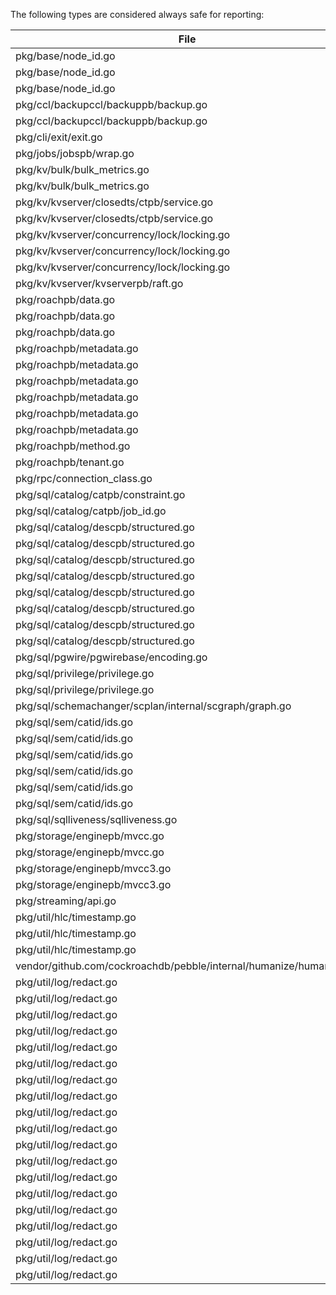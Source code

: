 The following types are considered always safe for reporting:

File | Type
--|--
pkg/base/node_id.go | `*NodeIDContainer`
pkg/base/node_id.go | `*SQLIDContainer`
pkg/base/node_id.go | `*StoreIDContainer`
pkg/ccl/backupccl/backuppb/backup.go | `sz`
pkg/ccl/backupccl/backuppb/backup.go | `timing`
pkg/cli/exit/exit.go | `Code`
pkg/jobs/jobspb/wrap.go | `Type`
pkg/kv/bulk/bulk_metrics.go | `sz`
pkg/kv/bulk/bulk_metrics.go | `timing`
pkg/kv/kvserver/closedts/ctpb/service.go | `LAI`
pkg/kv/kvserver/closedts/ctpb/service.go | `SeqNum`
pkg/kv/kvserver/concurrency/lock/locking.go | `Durability`
pkg/kv/kvserver/concurrency/lock/locking.go | `Strength`
pkg/kv/kvserver/concurrency/lock/locking.go | `WaitPolicy`
pkg/kv/kvserver/kvserverpb/raft.go | `SnapshotRequest_Type`
pkg/roachpb/data.go | `LeaseSequence`
pkg/roachpb/data.go | `ReplicaChangeType`
pkg/roachpb/data.go | `TransactionStatus`
pkg/roachpb/metadata.go | `NodeID`
pkg/roachpb/metadata.go | `RangeGeneration`
pkg/roachpb/metadata.go | `RangeID`
pkg/roachpb/metadata.go | `ReplicaID`
pkg/roachpb/metadata.go | `ReplicaType`
pkg/roachpb/metadata.go | `StoreID`
pkg/roachpb/method.go | `Method`
pkg/roachpb/tenant.go | `TenantID`
pkg/rpc/connection_class.go | `ConnectionClass`
pkg/sql/catalog/catpb/constraint.go | `ForeignKeyAction`
pkg/sql/catalog/catpb/job_id.go | `JobID`
pkg/sql/catalog/descpb/structured.go | `ConstraintType`
pkg/sql/catalog/descpb/structured.go | `ConstraintValidity`
pkg/sql/catalog/descpb/structured.go | `DescriptorMutation_Direction`
pkg/sql/catalog/descpb/structured.go | `DescriptorMutation_State`
pkg/sql/catalog/descpb/structured.go | `DescriptorState`
pkg/sql/catalog/descpb/structured.go | `DescriptorVersion`
pkg/sql/catalog/descpb/structured.go | `IndexDescriptorVersion`
pkg/sql/catalog/descpb/structured.go | `MutationID`
pkg/sql/pgwire/pgwirebase/encoding.go | `FormatCode`
pkg/sql/privilege/privilege.go | `Kind`
pkg/sql/privilege/privilege.go | `ObjectType`
pkg/sql/schemachanger/scplan/internal/scgraph/graph.go | `RuleName`
pkg/sql/sem/catid/ids.go | `ColumnID`
pkg/sql/sem/catid/ids.go | `ConstraintID`
pkg/sql/sem/catid/ids.go | `DescID`
pkg/sql/sem/catid/ids.go | `FamilyID`
pkg/sql/sem/catid/ids.go | `IndexID`
pkg/sql/sem/catid/ids.go | `PGAttributeNum`
pkg/sql/sqlliveness/sqlliveness.go | `SessionID`
pkg/storage/enginepb/mvcc.go | `TxnEpoch`
pkg/storage/enginepb/mvcc.go | `TxnSeq`
pkg/storage/enginepb/mvcc3.go | `*MVCCStats`
pkg/storage/enginepb/mvcc3.go | `MVCCStatsDelta`
pkg/streaming/api.go | `StreamID`
pkg/util/hlc/timestamp.go | `ClockTimestamp`
pkg/util/hlc/timestamp.go | `LegacyTimestamp`
pkg/util/hlc/timestamp.go | `Timestamp`
vendor/github.com/cockroachdb/pebble/internal/humanize/humanize.go | `FormattedString`
pkg/util/log/redact.go | `reflect.TypeOf(123)`
pkg/util/log/redact.go | `reflect.TypeOf(Channel(0))`
pkg/util/log/redact.go | `reflect.TypeOf(complex128(0))`
pkg/util/log/redact.go | `reflect.TypeOf(complex64(0))`
pkg/util/log/redact.go | `reflect.TypeOf(encodingtype.T(0))`
pkg/util/log/redact.go | `reflect.TypeOf(float32(0))`
pkg/util/log/redact.go | `reflect.TypeOf(float64(0))`
pkg/util/log/redact.go | `reflect.TypeOf(int16(0))`
pkg/util/log/redact.go | `reflect.TypeOf(int32(0))`
pkg/util/log/redact.go | `reflect.TypeOf(int64(0))`
pkg/util/log/redact.go | `reflect.TypeOf(int8(0))`
pkg/util/log/redact.go | `reflect.TypeOf(os.Interrupt)`
pkg/util/log/redact.go | `reflect.TypeOf(time.Duration(0))`
pkg/util/log/redact.go | `reflect.TypeOf(time.Time{})`
pkg/util/log/redact.go | `reflect.TypeOf(true)`
pkg/util/log/redact.go | `reflect.TypeOf(uint16(0))`
pkg/util/log/redact.go | `reflect.TypeOf(uint32(0))`
pkg/util/log/redact.go | `reflect.TypeOf(uint64(0))`
pkg/util/log/redact.go | `reflect.TypeOf(uint8(0))`
